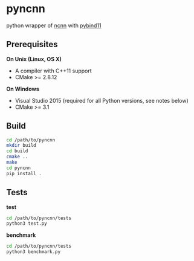 # pyncnn
python wrapper of [ncnn](https://github.com/Tencent/ncnn) with [pybind11](https://github.com/pybind/pybind11)

## Prerequisites

**On Unix (Linux, OS X)**

* A compiler with C++11 support
* CMake >= 2.8.12

**On Windows**

* Visual Studio 2015 (required for all Python versions, see notes below)
* CMake >= 3.1

## Build
```bash
cd /path/to/pyncnn
mkdir build
cd build
cmake ..
make
cd pyncnn
pip install .
```

## Tests
**test**
```bash
cd /path/to/pyncnn/tests
python3 test.py
```

**benchmark**
```bash
cd /path/to/pyncnn/tests
python3 benchmark.py
```